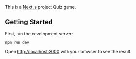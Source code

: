 This is a [Next.js](https://nextjs.org) project Quiz game.

## Getting Started

First, run the development server:

```bash
npm run dev
```

Open [http://localhost:3000](http://localhost:3000) with your browser to see the result.